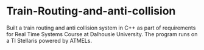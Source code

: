 # Train-Routing-and-anti-collision
Built a train routing and anti collision system in C++ as part of requirements for Real Time Systems Course at Dalhousie University. The program runs on a TI Stellaris powered by ATMELs.
